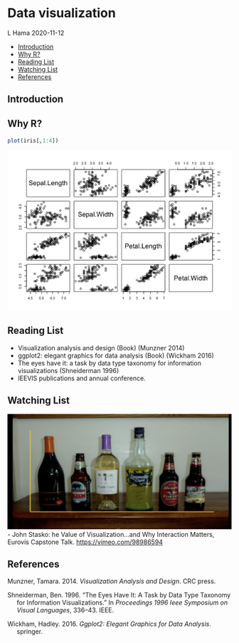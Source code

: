 Data visualization
================
L Hama
2020-11-12

  - [Introduction](#introduction)
  - [Why R?](#why-r)
  - [Reading List](#reading-list)
  - [Watching List](#watching-list)
  - [References](#references)

## Introduction

## Why R?

``` r
plot(iris[,1:4])
```

![](README_files/figure-gfm/plot-iris-1.png)<!-- -->

## Reading List

  - Visualization analysis and design (Book) (Munzner 2014)
  - ggplot2: elegant graphics for data analysis (Book) (Wickham 2016)
  - The eyes have it: a task by data type taxonomy for information
    visualizations (Shneiderman 1996)
  - IEEVIS publications and annual conference.

## Watching List

![bar vis](README_files/bar.png) - John Stasko: he Value of
Visualization…and Why Interaction Matters, Eurovis Capstone Talk.
<https://vimeo.com/98986594>

## References

<div id="refs" class="references hanging-indent">

<div id="ref-munzner2014visualization">

Munzner, Tamara. 2014. *Visualization Analysis and Design*. CRC press.

</div>

<div id="ref-shneiderman1996eyes">

Shneiderman, Ben. 1996. “The Eyes Have It: A Task by Data Type Taxonomy
for Information Visualizations.” In *Proceedings 1996 Ieee Symposium on
Visual Languages*, 336–43. IEEE.

</div>

<div id="ref-ggplo2">

Wickham, Hadley. 2016. *Ggplot2: Elegant Graphics for Data Analysis*.
springer.

</div>

</div>
